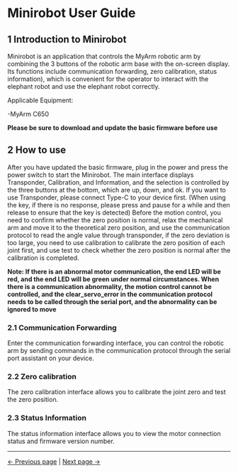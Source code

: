 # Minirobot User Guide

## 1 Introduction to Minirobot

Minirobot is an application that controls the MyArm robotic arm by combining the 3 buttons of the robotic arm base with the on-screen display. Its functions include communication forwarding, zero calibration, status information), which is convenient for the operator to interact with the elephant robot and use the elephant robot correctly.

Applicable Equipment:

-MyArm C650

**Please be sure to download and update the basic firmware before use**
## 2 How to use

After you have updated the basic firmware, plug in the power and press the power switch to start the Minirobot. The main interface displays Transponder, Calibration, and Information, and the selection is controlled by the three buttons at the bottom, which are up, down, and ok. If you want to use Transponder, please connect Type-C to your device first. (When using the key, if there is no response, please press and pause for a while and then release to ensure that the key is detected) Before the motion control, you need to confirm whether the zero position is normal, relax the mechanical arm and move it to the theoretical zero position, and use the communication protocol to read the angle value through transponder, if the zero deviation is too large, you need to use calibration to calibrate the zero position of each joint first, and use test to check whether the zero position is normal after the calibration is completed.

**Note: If there is an abnormal motor communication, the end LED will be red, and the end LED will be green under normal circumstances. When there is a communication abnormality, the motion control cannot be controlled, and the clear_servo_error in the communication protocol needs to be called through the serial port, and the abnormality can be ignored to move**

### 2.1 Communication Forwarding

Enter the communication forwarding interface, you can control the robotic arm by sending commands in the communication protocol through the serial port assistant on your device.
### 2.2 Zero calibration

The zero calibration interface allows you to calibrate the joint zero and test the zero position.

### 2.3 Status Information

The status information interface allows you to view the motor connection status and firmware version number.

---

[← Previous page](README.md) | [Next page →](./5.1.2-calibrate.md)

